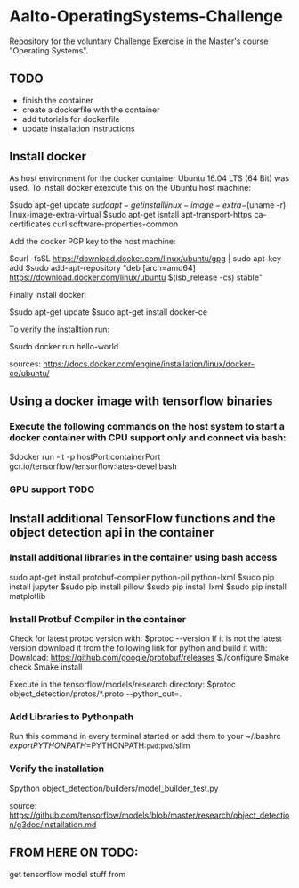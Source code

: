 # Aalto-OperatingSystems-Challenge

Repository for the voluntary Challenge Exercise in the Master's course "Operating Systems".

## TODO
- finish the container
- create a dockerfile with the container
- add tutorials for dockerfile
- update installation instructions

## Install docker

As host environment for the docker container Ubuntu 16.04 LTS (64 Bit) was used. To install docker exexcute this on the Ubuntu host machine:

$sudo apt-get update
$sudo apt-get install linux-image-extra-$(uname -r) linux-image-extra-virtual
$sudo apt-get isntall apt-transport-https ca-certificates curl software-properties-common

Add the docker PGP key to the host machine:

$curl -fsSL https://download.docker.com/linux/ubuntu/gpg | sudo apt-key add
$sudo add-apt-repository "deb [arch=amd64] https://download.docker.com/linux/ubuntu $(lsb_release -cs) stable"

Finally install docker:

$sudo apt-get update
$sudo apt-get install docker-ce

To verify the installtion run:

$sudo docker run hello-world

sources: https://docs.docker.com/engine/installation/linux/docker-ce/ubuntu/


## Using a docker image with tensorflow binaries
### Execute the following commands on the host system to start a docker container with CPU support only and connect via bash:

$docker run -it -p hostPort:containerPort gcr.io/tensorflow/tensorflow:lates-devel bash

### GPU support TODO


## Install additional TensorFlow functions and the object detection api in the container

### Install additional libraries in the container using bash access
sudo apt-get install protobuf-compiler python-pil python-lxml
$sudo pip install jupyter
$sudo pip install pillow
$sudo pip install lxml
$sudo pip install matplotlib

### Install Protbuf Compiler in the container
Check for latest protoc version with:
$protoc --version
If it is not the latest version download it from the following link for python and build it with:
Download: https://github.com/google/protobuf/releases
$./configure
$make check
$make install

Execute in the tensorflow/models/research directory:
$protoc object\_detection/protos/*.proto --python_out=.

### Add Libraries to Pythonpath
Run this command in every terminal started or add them to your ~/.bashrc
$export PYTHONPATH=$PYTHONPATH:`pwd`:`pwd`/slim

### Verify the installation
$python object_detection/builders/model_builder_test.py

source: https://github.com/tensorflow/models/blob/master/research/object_detection/g3doc/installation.md

## FROM HERE ON TODO:
get tensorflow model stuff from







